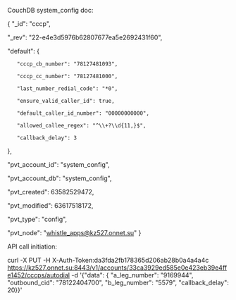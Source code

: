 CouchDB system_config doc:

{
   "_id": "cccp",
   
   "_rev": "22-e4e3d5976b62807677ea5e2692431f60",
   
   "default": {
   
       "cccp_cb_number": "78127481093",
   
       "cccp_cc_number": "78127481000",
   
       "last_number_redial_code": "*0",
   
       "ensure_valid_caller_id": true,
   
       "default_caller_id_number": "00000000000",
   
       "allowed_callee_regex": "^\\+?\\d{11,}$",
   
       "callback_delay": 3
   
   },
   
   "pvt_account_id": "system_config",
   
   "pvt_account_db": "system_config",
   
   "pvt_created": 63582529472,
   
   "pvt_modified": 63617518172,
   
   "pvt_type": "config",
   
   "pvt_node": "whistle_apps@kz527.onnet.su"
}


API call initiation:

curl -X PUT -H X-Auth-Token:da3fda2fb178365d206ab28b0a4a4a4c https://kz527.onnet.su:8443/v1/accounts/33ca3929ed585e0e423eb39e4ffe1452/cccps/autodial -d '{"data": { "a_leg_number": "9169944", "outbound_cid": "78122404700", "b_leg_number": "5579", "callback_delay": 20}}'

